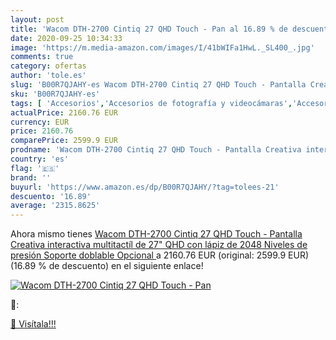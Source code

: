 ```yaml
---
layout: post
title: 'Wacom DTH-2700 Cintiq 27 QHD Touch - Pan al 16.89 % de descuento'
date: 2020-09-25 10:34:33
image: 'https://m.media-amazon.com/images/I/41bWIFa1HwL._SL400_.jpg'
comments: true
category: ofertas
author: 'tole.es'
slug: 'B00R7QJAHY-es Wacom DTH-2700 Cintiq 27 QHD Touch - Pantalla Creativa...'
sku: 'B00R7QJAHY-es'
tags: [ 'Accesorios','Accesorios de fotografía y videocámaras','Accesorios para portátiles y netbooks','Bolsas y fundas para cámaras compactas','Bolsas y fundas para cámaras digitales','Bolsas y fundas para cámaras,  videocámaras y prismáticos','Bolsas y fundas para portátiles y netbooks','Electrónica','Fotografía y videocámaras','Informática','Mochilas para portátiles y netbooks','lápiz', ]
actualPrice: 2160.76 EUR
currency: EUR
price: 2160.76
comparePrice: 2599.9 EUR
prodname: 'Wacom DTH-2700 Cintiq 27 QHD Touch - Pantalla Creativa interactiva multitactíl de 27"  QHD  con lápiz de 2048 Niveles de presión  Soporte doblable Opcional '
country: 'es'
flag: '🇪🇸'
brand: ''
buyurl: 'https://www.amazon.es/dp/B00R7QJAHY/?tag=tolees-21'
descuento: '16.89'
average: '2315.8625'
---
```


Ahora mismo tienes [Wacom DTH-2700 Cintiq 27 QHD Touch - Pantalla Creativa interactiva multitactíl de 27"  QHD  con lápiz de 2048 Niveles de presión  Soporte doblable Opcional ](https://www.amazon.es/dp/B00R7QJAHY/?tag=tolees-21) a 2160.76 EUR (original: 2599.9 EUR) (16.89 %  de descuento) en el siguiente enlace!

[![Wacom DTH-2700 Cintiq 27 QHD Touch - Pan](https://m.media-amazon.com/images/I/41bWIFa1HwL._SL400_.jpg)](https://www.amazon.es/dp/B00R7QJAHY/?tag=tolees-21)

🔎:


[🛒 Visítala!!!](https://www.amazon.es/dp/B00R7QJAHY/?tag=tolees-21)

